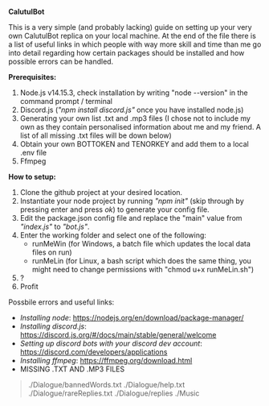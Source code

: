 **CalutulBot**

This is a very simple (and probably lacking) guide on setting up your very own CalutulBot replica on your local machine.
At the end of the file there is a list of useful links in which people with way more skill and time than me go into detail regarding how certain packages should be installed and how possible errors can be handled.


**Prerequisites:**
1. Node.js v14.15.3, check installation by writing "node --version" in the command prompt / terminal
2. Discord.js (*"npm install discord.js"* once you have installed node.js)
3. Generating your own list .txt and .mp3 files (I chose not to include my own as they contain personalised information about me and my friend. A list of all missing .txt files will be down below)
4. Obtain your own BOTTOKEN and TENORKEY and add them to a local .env file
5. Ffmpeg

**How to setup:**
1. Clone the github project at your desired location.
2. Instantiate your node project by running *"npm init"* (skip through by pressing enter and press *ok*) to generate your config file.
3. Edit the package.json config file and replace the "main" value from *"index.js"* to *"bot.js"*.
4. Enter the working folder and select one of the following:
	- runMeWin (for Windows, a batch file which updates the local data files on run)
	- runMeLin (for Linux, a bash script which does the same thing, you might need to change permissions with "chmod u+x runMeLin.sh")
5. ?
6. Profit


Possbile errors and useful links:
* *Installing node*: https://nodejs.org/en/download/package-manager/
* *Installing discord.js*: https://discord.js.org/#/docs/main/stable/general/welcome
* *Setting up discord bots with your discord dev account*: https://discord.com/developers/applications
* *Installing ffmpeg*: https://ffmpeg.org/download.html
* MISSING .TXT AND .MP3 FILES
>./Dialogue/bannedWords.txt
>./Dialogue/help.txt
>./Dialogue/rareReplies.txt
>./Dialogue/replies
>./Music